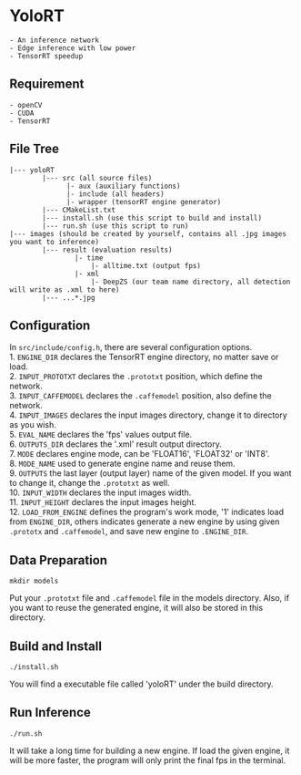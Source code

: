 # YoloRT
	- An inference network
	- Edge inference with low power
	- TensorRT speedup

## Requirement
	- openCV
	- CUDA
	- TensorRT

## File Tree
	|--- yoloRT	
			|--- src (all source files)
				  |- aux (auxiliary functions)
				  |- include (all headers)
				  |- wrapper (tensorRT engine generator)
			|--- CMakeList.txt
			|--- install.sh (use this script to build and install)
			|--- run.sh (use this script to run)
	|--- images (should be created by yourself, contains all .jpg images you want to inference)
			|--- result (evaluation results)
					|- time
						|- alltime.txt (output fps)
					|- xml
						|- DeepZS (our team name directory, all detection will write as .xml to here)
			|--- ...*.jpg

## Configuration

In `src/include/config.h`, there are several configuration options.  
	1. `ENGINE_DIR` declares the TensorRT engine directory, no matter save or load.  
	2. `INPUT_PROTOTXT` declares the `.prototxt` position, which define the network.  
	3. `INPUT_CAFFEMODEL` declares the `.caffemodel` position, also define the network.  
	4. `INPUT_IMAGES` declares the input images directory, change it to directory as you wish.  
	5. `EVAL_NAME` declares the 'fps' values output file.  
	6. `OUTPUTS_DIR` declares the '.xml' result output directory.  
	7. `MODE` declares engine mode, can be 'FLOAT16', 'FLOAT32' or 'INT8'.  
	8. `MODE_NAME` used to generate engine name and reuse them.  
	9. `OUTPUTS` the last layer (output layer) name of the given model. If you want to change it, change the `.prototxt` as well.  
	10. `INPUT_WIDTH` declares the input images width.  
	11. `INPUT_HEIGHT` declares the input images height.  
	12. `LOAD_FROM_ENGINE` defines the program's work mode, '1' indicates load from `ENGINE_DIR`, others indicates generate a new engine by using given `.prototx` and `.caffemodel`, and save new engine to `.ENGINE_DIR`.  

## Data Preparation 

```
mkdir models
```

Put your `.prototxt` file and `.caffemodel` file in the models directory.
Also, if you want to reuse the generated engine, it will also be stored in this directory.

## Build and Install

```
./install.sh
```  

You will find a executable file called 'yoloRT' under the build directory.

## Run Inference

```
./run.sh
```

It will take a long time for building a new engine.
If load the given engine, it will be more faster, the program will only print the final fps in the terminal.
